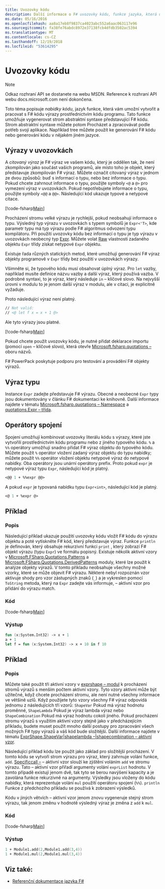 ```yaml
---
title: Uvozovky kódu
description: Další informace o F# uvozovky kódu, funkce jazyka, která umožňuje generovat a pracovat s F# kódu výrazy prostřednictvím kódu programu.
ms.date: 05/16/2016
ms.openlocfilehash: aa8a17eb8f9837ca4023abc552a6aac063117e96
ms.sourcegitcommit: fa38fe76abdc8972e37138fcb4dfdb3502ac5394
ms.translationtype: MT
ms.contentlocale: cs-CZ
ms.lasthandoff: 12/19/2018
ms.locfileid: "53614295"
---
```

# <a name="code-quotations"></a>Uvozovky kódu

> [!NOTE]
> Odkaz rozhraní API se dostanete na webu MSDN.  Reference k rozhraní API webu docs.microsoft.com není dokončena.

Toto téma popisuje *nabídky kódu*, jazyk funkce, která vám umožní vytvořit a pracovat s F# kódu výrazy prostřednictvím kódu programu. Tato funkce umožňuje vygenerovat strom abstraktní syntaxe představující F# kódu. Strom abstraktní syntaxe můžete potom Procházet a zpracovávat podle potřeb svojí aplikace. Například tree můžete použít ke generování F# kódu nebo generování kódu v nějakém jiném jazyce.

## <a name="quoted-expressions"></a>Výrazy v uvozovkách

A *citovaný výraz* je F# výraz ve vašem kódu, který je oddělen tak, že není zkompilován jako součást vašich programů, ale místo toho je objekt, který představuje zkompilován F# výraz. Můžete označit citovaný výraz v jednom ze dvou způsobů: buď s informací o typu, nebo bez informace o typu. Pokud chcete zahrnout informace o typu, použijte symboly `<@` a `@>` pro vymezení výraz v uvozovkách. Pokud nepotřebujete informace o typu, použijte symboly `<@@` a `@@>`. Následující kód ukazuje typové a netypové citace.

[!code-fsharp[Main](../../../samples/snippets/fsharp/lang-ref-3/snippet501.fs)]

Procházení stromu velké výrazu je rychlejší, pokud neobsahují informace o typu. Výsledný typ výrazu v uvozovkách s typem symbolů je `Expr<'T>`, kde parametr typu má typ výrazu podle F# algoritmus odvození typu kompilátoru. Při použití uvozovky kódu bez informací o typu je typ výrazu v uvozovkách neobecný typ [Expr](https://msdn.microsoft.com/library/ed6a2caf-69d4-45c2-ab97-e9b3be9bce65). Můžete volat [Raw](https://msdn.microsoft.com/library/47fb94f1-e77f-4c68-aabc-2b0ba40d59c2) vlastnosti zadaného objektu `Expr` třídy získat netypové `Expr` objektu.

Existuje řada různých statických metod, které umožňují generování F# výraz objekty programově v `Expr` třídy bez použití v uvozovkách výrazy.

Všimněte si, že typového kódu musí obsahovat úplný výraz. Pro `let` vazby, například musíte definice názvu vazby a další výraz, který používá vazba. V podrobné syntaxi, to je výraz, který následuje `in` – klíčové slovo. Na nejvyšší úrovni v modulu to je jenom další výraz v modulu, ale v citaci, je explicitně vyžaduje.

Proto následující výraz není platný.

```fsharp
// Not valid:
// <@ let f x = x + 1 @>
```

Ale tyto výrazy jsou platné.

[!code-fsharp[Main](../../../samples/snippets/fsharp/lang-ref-3/snippet502.fs)]

Pokud chcete použít uvozovky kódu, je nutné přidat deklarace importu (pomocí `open` – klíčové slovo), která otevře [Microsoft.fsharp.quotations –](https://msdn.microsoft.com/library/e9ce8a3a-e00c-4190-bad5-cce52ee089b2) oboru názvů.

F# PowerPack poskytuje podporu pro testování a provádění F# objekty výrazů.

## <a name="expr-type"></a>Výraz typu

Instance `Expr` zadejte představuje F# výrazu. Obecné a neobecné `Expr` typy jsou dokumentovány v článku F# dokumentaci ke knihovně. Další informace najdete v tématu [Microsoft.fsharp.quotations – Namespace](https://msdn.microsoft.com/visualfsharpdocs/conceptual/microsoft.fsharp.quotations-namespace-%5bfsharp%5d) a [quotations.Expr – třída](https://msdn.microsoft.com/visualfsharpdocs/conceptual/quotations.expr-class-%5bfsharp%5d).

## <a name="splicing-operators"></a>Operátory spojení

Spojení umožňují kombinovat uvozovky literálu kódu s výrazy, které jste vytvořili prostřednictvím kódu programu nebo z jiného typového kódu. `%` a `%%` operátory umožňují snadno přidat F# výraz objektu do typového kódu. Můžete použít `%` operátor vložení zadaný výraz objektu do typu nabídky; můžete použít `%%` operátor vložení objektu netypové výraz do netypové nabídky. Oba operátory jsou unární operátory prefix. Proto pokud `expr` je netypové výraz typu `Expr`, následující kód je platný.

```fsharp
<@@ 1 + %%expr @@>
```

A pokud `expr` je typovaná nabídku typu `Expr<int>`, následující kód je platný.

```fsharp
<@ 1 + %expr @>
```

## <a name="example"></a>Příklad

### <a name="description"></a>Popis

Následující příklad ukazuje použití uvozovky kódu vložit F# kódu do výrazu objektu a poté vytiskněte F# kód, který představuje výraz. Funkce `println` je definován, který obsahuje rekurzivní funkci `print` , který zobrazí F# objekt výrazu (typu `Expr`) ve formátu popisný. Existuje několik aktivní vzory v [Microsoft.FSharp.Quotations.Patterns](https://msdn.microsoft.com/library/093944a9-c752-403a-8983-5fcd5dbf92a4) a [Microsoft.FSharp.Quotations.DerivedPatterns](https://msdn.microsoft.com/library/d2434a6e-ae7b-4f3d-b567-c162938bc9cd) moduly, které lze použít k analýze objekty výrazů. V tomto příkladu neobsahuje všechny možné vzorky, které se může objevit F# výrazu. Některé nebyl rozpoznán vzor aktivuje shody pro vzor zástupných znaků (`_`) a je vykreslen pomocí `ToString` metoda, který na `Expr` zadejte vás informuje, – aktivní vzor pro přidání do výrazu match.

### <a name="code"></a>Kód

[!code-fsharp[Main](../../../samples/snippets/fsharp/lang-ref-3/snippet601.fs)]

### <a name="output"></a>Výstup

```fsharp
fun (x:System.Int32) -> x + 1
a + 1
let f = fun (x:System.Int32) -> x + 10 in f 10
```

## <a name="example"></a>Příklad

### <a name="description"></a>Popis

Můžete také použít tři aktivní vzory v [exprshape – modul](https://msdn.microsoft.com/library/7685150e-2432-4d39-9338-57292eff18de) k procházení stromů výrazů s menším počtem aktivní vzory. Tyto vzory aktivní může být užitečné, když chcete procházení stromu, ale není nutné všechny informace ve většině uzlů. Když použijete tyto vzory všechny F# výraz odpovídá jednomu z následujících tří vzorů: `ShapeVar` Pokud má výraz hodnotu proměnné, `ShapeLambda` Pokud je výraz lambda výraz nebo `ShapeCombination` Pokud má výraz hodnotu cokoli jiného. Pokud procházení stromu výrazů s využitím aktivní vzory stejně jako v předcházejícím příkladu, budete muset použít mnoho další postupy pro zpracování všech možných F# typy výrazů a váš kód bude složitější. Další informace najdete v tématu [ExprShape.ShapeVar&#124;shapelambda –&#124;shapecombination – aktivní vzor](https://msdn.microsoft.com/visualfsharpdocs/conceptual/exprshape.shapevarhshapelambdahshapecombination-active-pattern-%5bfsharp%5d).

Následující příklad kódu lze použít jako základ pro složitější procházení. V tomto kódu se vytvoří strom výrazu pro výraz, který zahrnuje volání funkce, `add`. [Specificcall –](https://msdn.microsoft.com/library/05a77b21-20fe-4b9a-8e07-aa999538198d) – aktivní vzor slouží ke zjištění voláním `add` ve stromu výrazu. Tato – aktivní vzor přiřadí argumenty volání `exprList` hodnotu. V tomto případě existují jenom dvě, tak tyto se berou navýšení kapacity a je zavolána funkce rekurzivně na argumenty. Výsledky jsou vloženy do kódu nabídky, která reprezentuje volání `mul` použití operátoru spojení (`%%`). `println` Funkce z předchozího příkladu se používá k zobrazení výsledků.

Kódu v jiných větvích – aktivní vzor jenom znovu vygeneruje stejný strom výrazu, tak jenom změnu v hodnotě výsledný výraz je změna z `add` k `mul`.

### <a name="code"></a>Kód

[!code-fsharp[Main](../../../samples/snippets/fsharp/lang-ref-3/snippet701.fs)]

### <a name="output"></a>Výstup

```fsharp
1 + Module1.add(2,Module1.add(3,4))
1 + Module1.mul(2,Module1.mul(3,4))
```

## <a name="see-also"></a>Viz také:

- [Referenční dokumentace jazyka F#](index.md)